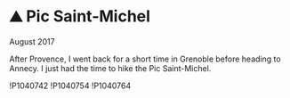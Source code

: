 # ⛰ Pic Saint-Michel
August 2017

After Provence, I went back for a short time in Grenoble before heading
to Annecy. I just had the time to hike the Pic Saint-Michel.

!P1040742
!P1040754
!P1040764
